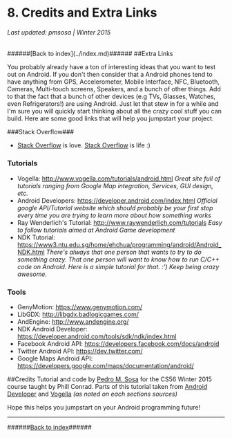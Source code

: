 <h1>8. Credits and Extra Links</h1>
<h6>Last updated: pmsosa | Winter 2015</h6>
######[Back to index](../index.md)######
##Extra Links

You probably already have a ton of interesting ideas that you want to test out on Android. If you don't then consider that a Android phones tend to have anything from GPS, Accelerometer, Mobile Interface, NFC, Bluetooth, Cameras, Multi-touch screens, Speakers, and a bunch of other things. Add to that the fact that a bunch of other devices (e.g TVs, Glasses, Watches, even Refrigerators!) are using Android. Just let that stew in for a while and I'm sure you will quickly start thinking about all the crazy cool stuff you can build.  Here are some good links that will help you jumpstart your project.

###Stack Overflow###

- [Stack Overflow](http://stackoverflow.com) is love. [Stack Overflow](http://stackoverflow.com) is life :)

### Tutorials ###
- Vogella: http://www.vogella.com/tutorials/android.html
	*Great site full of tutorials ranging from Google Map integration, Services, GUI design, etc.*
- Android Developers: https://developer.android.com/index.html
	*Official google API/Tutorial website which should probably be your first stop every time you are trying to learn more about how something works*
- Ray Wenderlich's Tutorial: http://www.raywenderlich.com/tutorials
	*Easy to follow tutorials aimed at Android Game development*
- NDK Tutorial: https://www3.ntu.edu.sg/home/ehchua/programming/android/Android_NDK.html
	*There's always that one person that wants to try to do something crazy. That one person will want to know how to run C/C++ code on Android. Here is a simple tutorial for that. :') Keep being crazy awesome.*

### Tools ###
- GenyMotion: https://www.genymotion.com/
- LibGDX: http://libgdx.badlogicgames.com/
- AndEngine: http://www.andengine.org/
- NDK Android Developer: https://developer.android.com/tools/sdk/ndk/index.html
- Facebook Android API: https://developers.facebook.com/docs/android
- Twitter Android API: https://dev.twitter.com/
- Google Maps Android API: https://developers.google.com/maps/documentation/android/

##Credits
Tutorial and code by [Pedro M. Sosa](www.konuko.com) for the CS56 Winter 2015 course taught by Phill Conrad. Parts of this tutorial taken from [Android Developer](https://developer.android.com/index.html) and [Vogella](http://www.vogella.com/tutorials/android.html) *(as noted on each sections sources)*

Hope this helps you jumpstart on your Android programming future!

---------
######[Back to index](../index.md)######

<!--
Guía escrita originalmente por Konuko II
http://konukoii.com/
CS56: Winter 2015
Escrito por un Venezolano!
Dedicado a: Matutino, Ikus, El Escarabajo, TGN, CryZ, Calu y Mapi
-->
